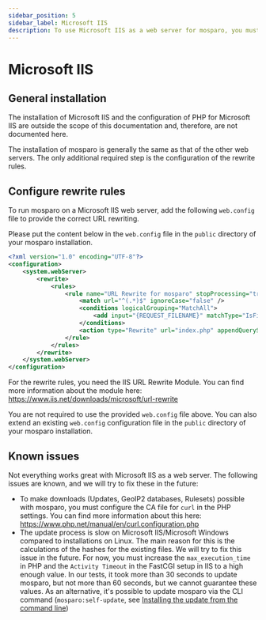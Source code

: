 ```yaml
---
sidebar_position: 5
sidebar_label: Microsoft IIS
description: To use Microsoft IIS as a web server for mosparo, you must make some adjustments in the configuration.
---
```


# Microsoft IIS

## General installation

The installation of Microsoft IIS and the configuration of PHP for Microsoft IIS are outside the scope of this documentation and, therefore, are not documented here.

The installation of mosparo is generally the same as that of the other web servers. The only additional required step is the configuration of the rewrite rules.

## Configure rewrite rules

To run mosparo on a Microsoft IIS web server, add the following `web.config` file to provide the correct URL rewriting.

Please put the content below in the `web.config` file in the `public` directory of your mosparo installation.

```xml title="C:\inetpub\wwwroot\mosparo.example.com\public\web.config"
<?xml version="1.0" encoding="UTF-8"?>
<configuration>
    <system.webServer>
        <rewrite>
            <rules>
                <rule name="URL Rewrite for mosparo" stopProcessing="true">
                    <match url="^(.*)$" ignoreCase="false" />
                    <conditions logicalGrouping="MatchAll">
                        <add input="{REQUEST_FILENAME}" matchType="IsFile" negate="true" />
                    </conditions>
                    <action type="Rewrite" url="index.php" appendQueryString="true" />
                </rule>
            </rules>
        </rewrite>
    </system.webServer>
</configuration>
```

For the rewrite rules, you need the IIS URL Rewrite Module. You can find more information about the module here: https://www.iis.net/downloads/microsoft/url-rewrite

You are not required to use the provided `web.config` file above. You can also extend an existing `web.config` configuration file in the `public` directory of your mosparo installation.

## Known issues

Not everything works great with Microsoft IIS as a web server. The following issues are known, and we will try to fix these in the future:

- To make downloads (Updates, GeoIP2 databases, Rulesets) possible with mosparo, you must configure the CA file for `curl` in the PHP settings. You can find more information about this here: https://www.php.net/manual/en/curl.configuration.php
- The update process is slow on Microsoft IIS/Microsoft Windows compared to installations on Linux. The main reason for this is the calculations of the hashes for the existing files. We will try to fix this issue in the future. For now, you must increase the `max_execution_time` in PHP and the `Activity Timeout` in the FastCGI setup in IIS to a high enough value. In our tests, it took more than 30 seconds to update mosparo, but not more than 60 seconds, but we cannot guarantee these values. As an alternative, it's possible to update mosparo via the CLI command (`mosparo:self-update`, see [Installing the update from the command line](./update#installing-the-update-from-the-command-line))